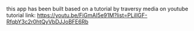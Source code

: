 this app has been built based on a tutorial by traversy media on youtube
tutorial link: https://youtu.be/FiGmAI5e91M?list=PLillGF-RfqbY3c2r0htQyVbDJJoBFE6Rb
